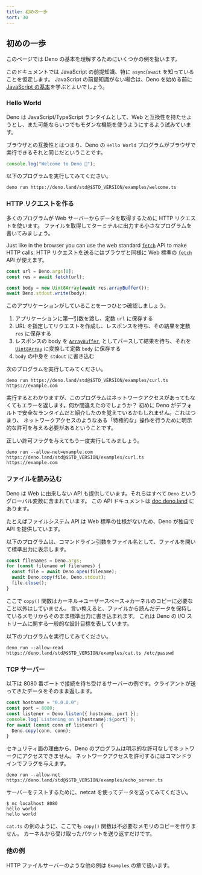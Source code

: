 ```yaml
---
title: 初めの一歩
sort: 30
---
```

<!-- L1..1
## First steps
-->

## 初めの一歩

<!-- L3..3
This page contains some examples to teach you about the fundamentals of Deno.
-->

このページでは Deno の基本を理解するためにいくつかの例を扱います。

<!-- L5..9
This document assumes that you have some prior knowledge of JavaScript,
especially about `async`/`await`. If you have no prior knowledge of JavaScript,
you might want to follow a guide
[on the basics of JavaScript](https://developer.mozilla.org/en-US/docs/Learn/JavaScript)
before attempting to start with Deno.
-->

このドキュメントでは JavaScript の前提知識、特に `async`/`await` を知っていることを仮定します。
JavaScript の前提知識がない場合は、Deno を始める前に [JavaScript の基本](https://developer.mozilla.org/ja/docs/Learn/JavaScript)を学ぶとよいでしょう。

<!-- L11..11
### Hello World
-->

### Hello World

<!-- L13..14
Deno is a runtime for JavaScript/TypeScript which tries to be web compatible and
use modern features wherever possible.
-->

Deno は JavaScript/TypeScript ランタイムとして、Web と互換性を持たせようとし、また可能ならいつでもモダンな機能を使うようにするよう試みています。

<!-- L16..17
Browser compatibility means a `Hello World` program in Deno is the same as the
one you can run in the browser:
-->

ブラウザとの互換性とはつまり、Deno の `Hello World` プログラムがブラウザで実行できるそれと同じだということです。

<!-- L19..21
```ts
console.log("Welcome to Deno 🦕");
```
-->

```ts
console.log("Welcome to Deno 🦕");
```

<!-- L23..23
Try the program:
-->

以下のプログラムを実行してみてください。

<!-- L25..27
```shell
deno run https://deno.land/std@$STD_VERSION/examples/welcome.ts
```
-->

```shell
deno run https://deno.land/std@$STD_VERSION/examples/welcome.ts
```

<!-- L29..29
### Making an HTTP request
-->

### HTTP リクエストを作る

<!-- L31..32
Many programs use HTTP requests to fetch data from a webserver. Let's write a
small program that fetches a file and prints its contents out to the terminal.
-->

多くのプログラムが Web サーバーからデータを取得するために HTTP リクエストを使います。
ファイルを取得してターミナルに出力する小さなプログラムを書いてみましょう。

<!-- L34..36
Just like in the browser you can use the web standard
[`fetch`](https://developer.mozilla.org/en-US/docs/Web/API/Fetch_API) API to
make HTTP calls:
-->

Just like in the browser you can use the web standard
[`fetch`](https://developer.mozilla.org/en-US/docs/Web/API/Fetch_API) API to
make HTTP calls:
HTTP リクエストを送るにはブラウザと同様に Web 標準の
[`fetch`](https://developer.mozilla.org/en-US/docs/Web/API/Fetch_API) API
が使えます。

<!-- L38..44
```ts
const url = Deno.args[0];
const res = await fetch(url);

const body = new Uint8Array(await res.arrayBuffer());
await Deno.stdout.write(body);
```
-->

```ts
const url = Deno.args[0];
const res = await fetch(url);

const body = new Uint8Array(await res.arrayBuffer());
await Deno.stdout.write(body);
```

<!-- L46..46
Let's walk through what this application does:
-->

このアプリケーションがしていることを一つひとつ確認しましょう。

<!-- L48..57
1. We get the first argument passed to the application, and store it in the
   `url` constant.
2. We make a request to the url specified, await the response, and store it in
   the `res` constant.
3. We parse the response body as an
   [`ArrayBuffer`](https://developer.mozilla.org/en-US/docs/Web/JavaScript/Reference/Global_Objects/ArrayBuffer),
   await the response, and convert it into a
   [`Uint8Array`](https://developer.mozilla.org/en-US/docs/Web/JavaScript/Reference/Global_Objects/Uint8Array)
   to store in the `body` constant.
4. We write the contents of the `body` constant to `stdout`.
-->

1. アプリケーションに第一引数を渡し、定数 `url` に保存する
2. URL を指定してリクエストを作成し、レスポンスを待ち、その結果を定数 `res` に保存する
3. レスポンスの body を
   [`ArrayBuffer`](https://developer.mozilla.org/en-US/docs/Web/JavaScript/Reference/Global_Objects/ArrayBuffer),
   としてパースして結果を待ち、それを
   [`Uint8Array`](https://developer.mozilla.org/en-US/docs/Web/JavaScript/Reference/Global_Objects/Uint8Array)
   に変換して定数 `body` に保存する
4. `body` の中身を `stdout` に書き込む

<!-- L59..59
Try it out:
-->

次のプログラムを実行してみてください。

<!-- L61..63
```shell
deno run https://deno.land/std@$STD_VERSION/examples/curl.ts https://example.com
```
-->

```shell
deno run https://deno.land/std@$STD_VERSION/examples/curl.ts https://example.com
```

<!-- L65..68
You will see this program returns an error regarding network access, so what did
we do wrong? You might remember from the introduction that Deno is a runtime
which is secure by default. This means you need to explicitly give programs the
permission to do certain 'privileged' actions, such as access the network.
-->

実行するとわかりますが、このプログラムはネットワークアクセスがあってもなくてもエラーを返します。何か間違えたのでしょうか？
初めに Deno がデフォルトで安全なランタイムだと紹介したのを覚えているかもしれません。これはつまり、
ネットワークアクセスのようなある「特権的な」操作を行うために明示的な許可を与える必要があるということです。

<!-- L70..70
Try it out again with the correct permission flag:
-->

正しい許可フラグを与えてもう一度実行してみましょう。

<!-- L72..74
```shell
deno run --allow-net=example.com https://deno.land/std@$STD_VERSION/examples/curl.ts https://example.com
```
-->

```shell
deno run --allow-net=example.com https://deno.land/std@$STD_VERSION/examples/curl.ts https://example.com
```

<!-- L76..76
### Reading a file
-->

### ファイルを読み込む

<!-- L78..80
Deno also provides APIs which do not come from the web. These are all contained
in the `Deno` global. You can find documentation for these APIs on
[doc.deno.land](https://doc.deno.land/https/github.com/denoland/deno/releases/latest/download/lib.deno.d.ts).
-->

Deno は Web に由来しない API も提供しています。それらはすべて `Deno` というグローバル変数に含まれています。
この API ドキュメントは
[doc.deno.land](https://doc.deno.land/https/github.com/denoland/deno/releases/latest/download/lib.deno.d.ts)
にあります。

<!-- L82..83
Filesystem APIs for example do not have a web standard form, so Deno provides
its own API.
-->

たとえばファイルシステム API は Web 標準の仕様がないため、Deno が独自で API を提供しています。

<!-- L85..86
In this program each command-line argument is assumed to be a filename, the file
is opened, and printed to stdout.
-->

以下のプログラムは、コマンドライン引数をファイル名として、ファイルを開いて標準出力に表示します。

<!-- L88..95
```ts
const filenames = Deno.args;
for (const filename of filenames) {
  const file = await Deno.open(filename);
  await Deno.copy(file, Deno.stdout);
  file.close();
}
```
-->

```ts
const filenames = Deno.args;
for (const filename of filenames) {
  const file = await Deno.open(filename);
  await Deno.copy(file, Deno.stdout);
  file.close();
}
```

<!-- L97..100
The `copy()` function here actually makes no more than the necessary
kernel→userspace→kernel copies. That is, the same memory from which data is read
from the file, is written to stdout. This illustrates a general design goal for
I/O streams in Deno.
-->

ここで `copy()` 関数はカーネル→ユーザースペース→カーネルのコピーに必要なこと以外はしていません。
言い換えると、ファイルから読んだデータを保持しているメモリからそのまま標準出力に書き込まれます。
これは Deno の I/O ストリームに関する一般的な設計目標を表しています。


<!-- L102..102
Try the program:
-->

以下のプログラムを実行してみてください。

<!-- L104..106
```shell
deno run --allow-read https://deno.land/std@$STD_VERSION/examples/cat.ts /etc/passwd
```
-->

```shell
deno run --allow-read https://deno.land/std@$STD_VERSION/examples/cat.ts /etc/passwd
```

<!-- L108..108
### TCP server
-->

### TCP サーバー

<!-- L110..111
This is an example of a server which accepts connections on port 8080, and
returns to the client anything it sends.
-->

以下は 8080 番ポートで接続を待ち受けるサーバーの例です。クライアントが送ってきたデータをそのまま返します。

<!-- L113..121
```ts
const hostname = "0.0.0.0";
const port = 8080;
const listener = Deno.listen({ hostname, port });
console.log(`Listening on ${hostname}:${port}`);
for await (const conn of listener) {
  Deno.copy(conn, conn);
}
```
-->

```ts
const hostname = "0.0.0.0";
const port = 8080;
const listener = Deno.listen({ hostname, port });
console.log(`Listening on ${hostname}:${port}`);
for await (const conn of listener) {
  Deno.copy(conn, conn);
}
```

<!-- L123..124
For security reasons, Deno does not allow programs to access the network without
explicit permission. To allow accessing the network, use a command-line flag:
-->

セキュリティ面の理由から、Deno のプログラムは明示的な許可なしでネットワークにアクセスできません。
ネットワークアクセスを許可するにはコマンドラインでフラグを与えます。

<!-- L126..128
```shell
deno run --allow-net https://deno.land/std@$STD_VERSION/examples/echo_server.ts
```
-->

```shell
deno run --allow-net https://deno.land/std@$STD_VERSION/examples/echo_server.ts
```

<!-- L130..130
To test it, try sending data to it with netcat:
-->

サーバーをテストするために、netcat を使ってデータを送ってみてください。

<!-- L132..136
```shell
$ nc localhost 8080
hello world
hello world
```
-->

```shell
$ nc localhost 8080
hello world
hello world
```

<!-- L138..140
Like the `cat.ts` example, the `copy()` function here also does not make
unnecessary memory copies. It receives a packet from the kernel and sends it
back, without further complexity.
-->

`cat.ts` の例のように、ここでも `copy()` 関数は不必要なメモリのコピーを作りません。
カーネルから受け取ったパケットを送り返すだけです。

<!-- L142..142
### More examples
-->

### 他の例

<!-- L144..144
You can find more examples, like an HTTP file server, in the `Examples` chapter.
-->

HTTP ファイルサーバーのような他の例は `Examples` の章で扱います。
